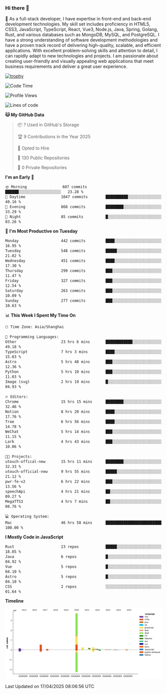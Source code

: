 ### Hi there 👋

🌱 As a full-stack developer, I have expertise in front-end and back-end development technologies. My skill set includes proficiency in HTML5, CSS3, JavaScript, TypeScript, React, Vue3, Node.js, Java, Spring, Golang, Rust, and various databases such as MongoDB, MySQL, and PostgreSQL. I have a strong understanding of software development methodologies and have a proven track record of delivering high-quality, scalable, and efficient applications. With excellent problem-solving skills and attention to detail, I can rapidly adapt to new technologies and projects. I am passionate about creating user-friendly and visually appealing web applications that meet business requirements and deliver a great user experience.

[![trophy](https://github-profile-trophy.vercel.app/?username=elton&rank=SECRET,SSS,SS,S,AAA,AA,A&theme=onedark&no-frame=true&margin-w=10)](https://github.com/ryo-ma/github-profile-trophy)

<!--START_SECTION:waka-->
![Code Time](http://img.shields.io/badge/Code%20Time-1%2C550%20hrs%2041%20mins-blue)

![Profile Views](http://img.shields.io/badge/Profile%20Views-0-blue)

![Lines of code](https://img.shields.io/badge/From%20Hello%20World%20I%27ve%20Written-5.6%20million%20lines%20of%20code-blue)

**🐱 My GitHub Data** 

> 📦 ? Used in GitHub's Storage 
 > 
> 🏆 9 Contributions in the Year 2025
 > 
> 💼 Opted to Hire
 > 
> 📜 130 Public Repositories 
 > 
> 🔑 0 Private Repositories 
 > 
**I'm an Early 🐤** 

```text
🌞 Morning                607 commits         ██████░░░░░░░░░░░░░░░░░░░   23.28 % 
🌆 Daytime                1047 commits        ██████████░░░░░░░░░░░░░░░   40.16 % 
🌃 Evening                868 commits         ████████░░░░░░░░░░░░░░░░░   33.29 % 
🌙 Night                  85 commits          █░░░░░░░░░░░░░░░░░░░░░░░░   03.26 % 
```
📅 **I'm Most Productive on Tuesday** 

```text
Monday                   442 commits         ████░░░░░░░░░░░░░░░░░░░░░   16.95 % 
Tuesday                  548 commits         █████░░░░░░░░░░░░░░░░░░░░   21.02 % 
Wednesday                451 commits         ████░░░░░░░░░░░░░░░░░░░░░   17.30 % 
Thursday                 299 commits         ███░░░░░░░░░░░░░░░░░░░░░░   11.47 % 
Friday                   327 commits         ███░░░░░░░░░░░░░░░░░░░░░░   12.54 % 
Saturday                 263 commits         ███░░░░░░░░░░░░░░░░░░░░░░   10.09 % 
Sunday                   277 commits         ███░░░░░░░░░░░░░░░░░░░░░░   10.63 % 
```


📊 **This Week I Spent My Time On** 

```text
🕑︎ Time Zone: Asia/Shanghai

💬 Programming Languages: 
Other                    23 hrs 6 mins       ████████████░░░░░░░░░░░░░   49.18 % 
TypeScript               7 hrs 3 mins        ████░░░░░░░░░░░░░░░░░░░░░   15.03 % 
Astro                    5 hrs 48 mins       ███░░░░░░░░░░░░░░░░░░░░░░   12.36 % 
Python                   5 hrs 10 mins       ███░░░░░░░░░░░░░░░░░░░░░░   11.03 % 
Image (svg)              2 hrs 19 mins       █░░░░░░░░░░░░░░░░░░░░░░░░   04.93 % 

🔥 Editors: 
Chrome                   15 hrs 15 mins      ████████░░░░░░░░░░░░░░░░░   32.46 % 
Notion                   8 hrs 20 mins       ████░░░░░░░░░░░░░░░░░░░░░   17.76 % 
Trae                     6 hrs 56 mins       ████░░░░░░░░░░░░░░░░░░░░░   14.78 % 
WeChat                   5 hrs 14 mins       ███░░░░░░░░░░░░░░░░░░░░░░   11.15 % 
Lark                     4 hrs 43 mins       ███░░░░░░░░░░░░░░░░░░░░░░   10.06 % 

🐱‍💻 Projects: 
utouch-offical-new       15 hrs 11 mins      ████████░░░░░░░░░░░░░░░░░   32.33 % 
utouch-official-new      9 hrs 55 mins       █████░░░░░░░░░░░░░░░░░░░░   21.12 % 
pwr-fe-v2                6 hrs 22 mins       ███░░░░░░░░░░░░░░░░░░░░░░   13.56 % 
speechApi                4 hrs 21 mins       ██░░░░░░░░░░░░░░░░░░░░░░░   09.27 % 
MegaTTS3                 4 hrs 7 mins        ██░░░░░░░░░░░░░░░░░░░░░░░   08.76 % 

💻 Operating System: 
Mac                      46 hrs 58 mins      █████████████████████████   100.00 % 
```

**I Mostly Code in JavaScript** 

```text
Rust                     23 repos            █████░░░░░░░░░░░░░░░░░░░░   18.85 % 
Java                     6 repos             █░░░░░░░░░░░░░░░░░░░░░░░░   04.92 % 
Vue                      5 repos             █░░░░░░░░░░░░░░░░░░░░░░░░   04.10 % 
Astro                    5 repos             █░░░░░░░░░░░░░░░░░░░░░░░░   04.10 % 
CSS                      2 repos             ░░░░░░░░░░░░░░░░░░░░░░░░░   01.64 % 
```



**Timeline**

![Lines of Code chart](https://raw.githubusercontent.com/elton/elton/main/assets/bar_graph.png)


 Last Updated on 17/04/2025 08:06:56 UTC
<!--END_SECTION:waka-->

<!--
**elton/elton** is a ✨ _special_ ✨ repository because its `README.md` (this file) appears on your GitHub profile.

Here are some ideas to get you started:

- 🔭 I’m currently working on ...
- 🌱 I’m currently learning ...
- 👯 I’m looking to collaborate on ...
- 🤔 I’m looking for help with ...
- 💬 Ask me about ...
- 📫 How to reach me: ...
- 😄 Pronouns: ...
- ⚡ Fun fact: ...
-->
